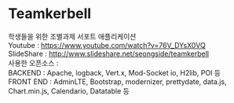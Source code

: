 # Teamkerbell
학생들을 위한 조별과제 서포트 애플리케이션<br>
Youtube : https://www.youtube.com/watch?v=76V_DYsX0VQ <br>
SlideShare : http://www.slideshare.net/seongside/teamkerbell<br>
사용한 오픈소스 : 
<br> BACKEND : Apache, logback, Vert.x, Mod-Socket io, H2lib, POI 등
<br> FRONT END : AdminLTE, Bootstrap, modernizer, prettydate, data.js, Chart.min.js, Calendario, Datatable 등 <br>
